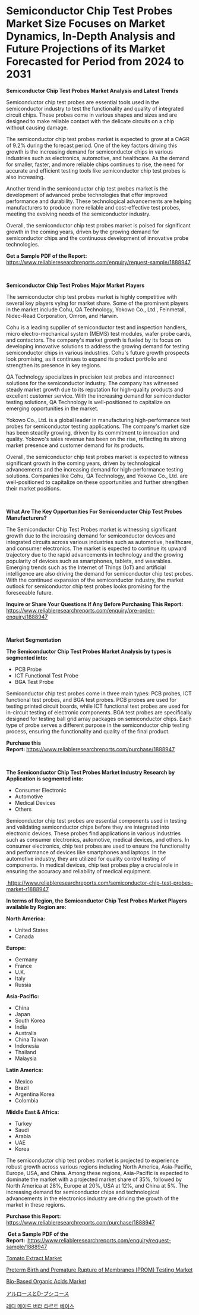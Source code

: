 <p><h1>Semiconductor Chip Test Probes Market Size Focuses on Market Dynamics, In-Depth Analysis and Future Projections of its Market Forecasted for Period from 2024 to 2031</h1></p><p><strong>Semiconductor Chip Test Probes Market Analysis and Latest Trends</strong></p>
<p><p>Semiconductor chip test probes are essential tools used in the semiconductor industry to test the functionality and quality of integrated circuit chips. These probes come in various shapes and sizes and are designed to make reliable contact with the delicate circuits on a chip without causing damage.</p><p>The semiconductor chip test probes market is expected to grow at a CAGR of 9.2% during the forecast period. One of the key factors driving this growth is the increasing demand for semiconductor chips in various industries such as electronics, automotive, and healthcare. As the demand for smaller, faster, and more reliable chips continues to rise, the need for accurate and efficient testing tools like semiconductor chip test probes is also increasing.</p><p>Another trend in the semiconductor chip test probes market is the development of advanced probe technologies that offer improved performance and durability. These technological advancements are helping manufacturers to produce more reliable and cost-effective test probes, meeting the evolving needs of the semiconductor industry.</p><p>Overall, the semiconductor chip test probes market is poised for significant growth in the coming years, driven by the growing demand for semiconductor chips and the continuous development of innovative probe technologies.</p></p>
<p><strong>Get a Sample PDF of the Report:&nbsp;</strong> <a href="https://www.reliableresearchreports.com/enquiry/request-sample/1888947">https://www.reliableresearchreports.com/enquiry/request-sample/1888947</a></p>
<p>&nbsp;</p>
<p><strong>Semiconductor Chip Test Probes Major Market Players</strong></p>
<p><p>The semiconductor chip test probes market is highly competitive with several key players vying for market share. Some of the prominent players in the market include Cohu, QA Technology, Yokowo Co., Ltd., Feinmetall, Nidec-Read Corporation, Omron, and Harwin.</p><p>Cohu is a leading supplier of semiconductor test and inspection handlers, micro electro-mechanical system (MEMS) test modules, wafer probe cards, and contactors. The company's market growth is fueled by its focus on developing innovative solutions to address the growing demand for testing semiconductor chips in various industries. Cohu's future growth prospects look promising, as it continues to expand its product portfolio and strengthen its presence in key regions.</p><p>QA Technology specializes in precision test probes and interconnect solutions for the semiconductor industry. The company has witnessed steady market growth due to its reputation for high-quality products and excellent customer service. With the increasing demand for semiconductor testing solutions, QA Technology is well-positioned to capitalize on emerging opportunities in the market.</p><p>Yokowo Co., Ltd. is a global leader in manufacturing high-performance test probes for semiconductor testing applications. The company's market size has been steadily growing, driven by its commitment to innovation and quality. Yokowo's sales revenue has been on the rise, reflecting its strong market presence and customer demand for its products.</p><p>Overall, the semiconductor chip test probes market is expected to witness significant growth in the coming years, driven by technological advancements and the increasing demand for high-performance testing solutions. Companies like Cohu, QA Technology, and Yokowo Co., Ltd. are well-positioned to capitalize on these opportunities and further strengthen their market positions.</p></p>
<p>&nbsp;</p>
<p><strong>What Are The Key Opportunities For Semiconductor Chip Test Probes Manufacturers?</strong></p>
<p><p>The Semiconductor Chip Test Probes market is witnessing significant growth due to the increasing demand for semiconductor devices and integrated circuits across various industries such as automotive, healthcare, and consumer electronics. The market is expected to continue its upward trajectory due to the rapid advancements in technology and the growing popularity of devices such as smartphones, tablets, and wearables. Emerging trends such as the Internet of Things (IoT) and artificial intelligence are also driving the demand for semiconductor chip test probes. With the continued expansion of the semiconductor industry, the market outlook for semiconductor chip test probes looks promising for the foreseeable future.</p></p>
<p><strong>Inquire or Share Your Questions If Any Before Purchasing This Report:</strong> <a href="https://www.reliableresearchreports.com/enquiry/pre-order-enquiry/1888947">https://www.reliableresearchreports.com/enquiry/pre-order-enquiry/1888947</a></p>
<p>&nbsp;</p>
<p><strong>Market Segmentation</strong></p>
<p><strong>The Semiconductor Chip Test Probes Market Analysis by types is segmented into:</strong></p>
<p><ul><li>PCB Probe</li><li>ICT Functional Test Probe</li><li>BGA Test Probe</li></ul></p>
<p><p>Semiconductor chip test probes come in three main types: PCB probes, ICT functional test probes, and BGA test probes. PCB probes are used for testing printed circuit boards, while ICT functional test probes are used for in-circuit testing of electronic components. BGA test probes are specifically designed for testing ball grid array packages on semiconductor chips. Each type of probe serves a different purpose in the semiconductor chip testing process, ensuring the functionality and quality of the final product.</p></p>
<p><strong>Purchase this Report:&nbsp;</strong><a href="https://www.reliableresearchreports.com/purchase/1888947">https://www.reliableresearchreports.com/purchase/1888947</a></p>
<p>&nbsp;</p>
<p><strong>The Semiconductor Chip Test Probes Market Industry Research by Application is segmented into:</strong></p>
<p><ul><li>Consumer Electronic</li><li>Automotive</li><li>Medical Devices</li><li>Others</li></ul></p>
<p><p>Semiconductor chip test probes are essential components used in testing and validating semiconductor chips before they are integrated into electronic devices. These probes find applications in various industries such as consumer electronics, automotive, medical devices, and others. In consumer electronics, chip test probes are used to ensure the functionality and performance of devices like smartphones and laptops. In the automotive industry, they are utilized for quality control testing of components. In medical devices, chip test probes play a crucial role in ensuring the accuracy and reliability of medical equipment.</p></p>
<p><a href="https://www.reliableresearchreports.com/semiconductor-chip-test-probes-market-r1888947">&nbsp;https://www.reliableresearchreports.com/semiconductor-chip-test-probes-market-r1888947</a></p>
<p><strong>In terms of Region, the Semiconductor Chip Test Probes Market Players available by Region are:</strong></p>
<p>
    <p> <strong> North America: </strong>
        <ul>
            <li>United States</li>
            <li>Canada</li>
        </ul>
        </p> 
    <p> <strong> Europe: </strong>
        <ul>
            <li>Germany</li>
            <li>France</li>
            <li>U.K.</li>
            <li>Italy</li>
            <li>Russia</li>
        </ul>
        </p> 
    <p> <strong> Asia-Pacific: </strong>
        <ul>
            <li>China</li>
            <li>Japan</li>
            <li>South Korea</li>
            <li>India</li>
            <li>Australia</li>
            <li>China Taiwan</li>
            <li>Indonesia</li>
            <li>Thailand</li>
            <li>Malaysia</li>
        </ul>
        </p> 
    <p> <strong> Latin America: </strong>
        <ul>
            <li>Mexico</li>
            <li>Brazil</li>
            <li>Argentina Korea</li>
            <li>Colombia</li>
        </ul>
        </p> 
    <p> <strong> Middle East & Africa: </strong>
        <ul>
            <li>Turkey</li>
            <li>Saudi</li>
            <li>Arabia</li>
            <li>UAE</li>
            <li>Korea</li>
        </ul>
    </p>
    </p>
<p><p>The semiconductor chip test probes market is projected to experience robust growth across various regions including North America, Asia-Pacific, Europe, USA, and China. Among these regions, Asia-Pacific is expected to dominate the market with a projected market share of 35%, followed by North America at 28%, Europe at 20%, USA at 12%, and China at 5%. The increasing demand for semiconductor chips and technological advancements in the electronics industry are driving the growth of the market in these regions.</p></p>
<p><strong>Purchase this Report: </strong><a href="https://www.reliableresearchreports.com/purchase/1888947">https://www.reliableresearchreports.com/purchase/1888947</a></p>
<p>&nbsp;<strong>Get a Sample PDF of the Report:&nbsp;&nbsp;</strong><a href="https://www.reliableresearchreports.com/enquiry/request-sample/1888947">https://www.reliableresearchreports.com/enquiry/request-sample/1888947</a></p>
<p><strong></strong></p>
<p><p><a href="https://issuu.com/reportprime-2/docs/tomato-extract-market-size-2030.pptx">Tomato Extract Market</a></p><p><a href="https://github.com/rakibtthstu9900/Market-Research-Report-List-1/blob/main/preterm-birth-and-premature-rupture-of-membranes-prom-testing-market.md">Preterm Birth and Premature Rupture of Membranes (PROM) Testing Market</a></p><p><a href="https://github.com/madrenesphilippe/Market-Research-Report-List-1/blob/main/bio-based-organic-acids-market.md">Bio-Based Organic Acids Market</a></p><p><a href="https://github.com/NikitaBruen/Market-Research-Report-List-1/blob/main/9273591115275.md">アルロースとD-プシコース</a></p><p><a href="https://github.com/solomonbode85/Market-Research-Report-List-1/blob/main/6453196124833.md">레디 메이드 버터 타르트 베이스</a></p></p>
